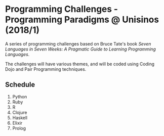 # Programming Challenges - Programming Paradigms @ Unisinos (2018/1)

A series of programming challenges based on Bruce Tate's book *Seven Languages in Seven Weeks: A Pragmatic Guide to Learning Programming Languages*.

The challenges will have various themes, and will be coded using Coding Dojo and Pair Programming techniques.

## Schedule
1. Python
2. Ruby
3. R
4. Clojure
5. Haskell
6. Elixir
7. Prolog
